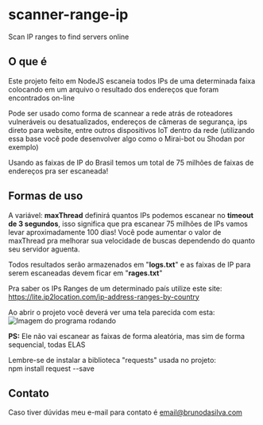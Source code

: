 
# scanner-range-ip
Scan IP ranges to find servers online

## O que é
Este projeto feito em NodeJS escaneia todos IPs de uma determinada faixa colocando em um arquivo o resultado dos endereços que foram encontrados on-line

Pode ser usado como forma de scannear a rede atrás de roteadores vulneráveis ou desatualizados, endereços de câmeras de segurança, ips direto para website, entre outros dispositivos IoT dentro da rede (utilizando essa base você pode desenvolver algo como o Mirai-bot ou Shodan por exemplo)

Usando as faixas de IP do Brasil temos um total de 75 milhões de faixas de endereços pra ser escaneada!

## Formas de uso
A variável: **maxThread** definirá quantos IPs podemos escanear no **timeout de 3 segundos**, isso significa que pra escanear 75 milhões de IPs vamos levar aproximadamente 100 dias! Você pode aumentar o valor de maxThread pra melhorar sua velocidade de buscas dependendo do quanto seu servidor aguenta.

Todos resultados serão armazenados em "**logs.txt**" e as faixas de IP para serem escaneadas devem ficar em "**rages.txt**"

Pra saber os IPs Ranges de um determinado país utilize este site:
https://lite.ip2location.com/ip-address-ranges-by-country


Ao abrir o projeto você deverá ver uma tela parecida com esta:
![Imagem do programa rodando](https://i.imgur.com/wR0gblp.png)

**PS:** Ele não vai escanear as faixas de forma aleatória, mas sim de forma sequencial, todas ELAS

Lembre-se de instalar a biblioteca "requests" usada no projeto:<br/>
npm install request --save

## Contato

Caso tiver dúvidas meu e-mail para contato é email@brunodasilva.com

